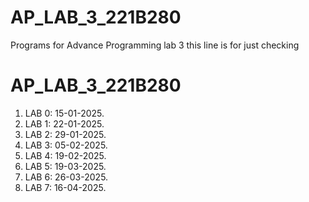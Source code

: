# AP_LAB_3_221B280
Programs for Advance Programming lab 3
this line is for just checking
# AP_LAB_3_221B280
1) LAB 0: 15-01-2025.
2) LAB 1: 22-01-2025.
3) LAB 2: 29-01-2025.
4) LAB 3: 05-02-2025.
5) LAB 4: 19-02-2025.
6) LAB 5: 19-03-2025.
7) LAB 6: 26-03-2025.
8) LAB 7: 16-04-2025.
